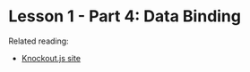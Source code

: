 # Lesson 1 - Part 4: Data Binding

Related reading:

   * [Knockout.js site](http://knockoutjs.com/)
